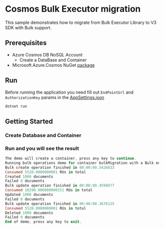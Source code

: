 # Cosmos Bulk Executor migration

This sample demonstrates how to migrate from Bulk Executor Library to V3 SDK with Bulk support.

## Prerequisites

- Azure Cosmos DB NoSQL Account
  - Create a DataBase and Container
- Microsoft.Azure.Cosmos NuGet [package](http://www.nuget.org/packages/Microsoft.Azure.Cosmos/)

## Run

Before running the application you need fill out `EndPointUrl` and `AuthorizationKey` params in the [AppSettings.json](AppSettings.json)

```PowerShell
dotnet run
```

## Getting Started

### Create Database and Container

### Run and you will see the result

```PowerShell
The demo will create a container, press any key to continue.
Running bulk operations demo for container bulkMigration with a Bulk enabled CosmosClient.
Bulk create operation finished in 00:00:00.5426833
Consumed 5520.0000000001 RUs in total
Created 1000 documents
Failed 0 documents
Bulk update operation finished in 00:00:00.4598077
Consumed 10290.000000000151 RUs in total
Updated 1000 documents
Failed 0 documents
Bulk update operation finished in 00:00:00.3676135
Consumed 5520.0000000001 RUs in total
Deleted 1000 documents
Failed 0 documents
End of demo, press any key to exit.
```
